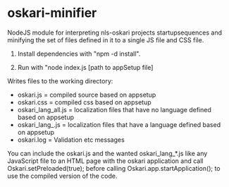 oskari-minifier
===============

NodeJS module for interpreting nls-oskari projects startupsequences and minifying the set of files defined in it to a single JS file and CSS file.

1) Install dependencies with "npm -d install".

2) Run with "node index.js [path to appSetup file]

Writes files to the working directory:
* oskari.js = compiled source based on appsetup
* oskari.css = compiled css based on appsetup
* oskari_lang_all.js = localization files that have no language defined based on appsetup
* oskari_lang_<language>.js = localization files that have a language defined based on appsetup
* oskari.log = Validation etc messages

You can include the oskari.js and the wanted oskari_lang_*.js like any JavaScript file to an HTML page with the oskari application and call Oskari.setPreloaded(true); before calling Oskari.app.startApplication(); to use the compiled version of the code.
